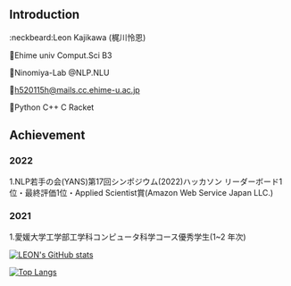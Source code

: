 ## Introduction
:neckbeard:Leon Kajikawa (梶川怜恩)

:school_satchel:Ehime univ Comput.Sci B3

:microscope:Ninomiya-Lab @NLP.NLU

:ocean:h520115h@mails.cc.ehime-u.ac.jp

:octopus:Python C++ C Racket
## Achievement

### 2022
1.NLP若手の会(YANS)第17回シンポジウム(2022)ハッカソン リーダーボード1位・最終評価1位・Applied Scientist賞(Amazon Web Service Japan LLC.)
### 2021
1.愛媛大学工学部工学科コンピュータ科学コース優秀学生(1~2 年次)

[![LEON's GitHub stats](https://github-readme-stats.vercel.app/api?username=Lemond-sp&theme=vue-dark&show_icons=true)](https://github.com/Lemond-sp/github-readme-stats)

[![Top Langs](https://github-readme-stats.vercel.app/api/top-langs/?username=Lemond-sp&theme=vue-dark&show_icons=true&layout=compact)](https://github.com/Lemond-sp/github-readme-stats)

<!--
**Lemond-sp/Lemond-sp** is a ✨ _special_ ✨ repository because its `README.md` (this file) appears on your GitHub profile.

Here are some ideas to get you started:

- 🔭 こん
- 🌱 I’m currently learning ...
- 👯 I’m looking to collaborate on ...a
- 🤔 I’m looking for help with ...
- 💬 Ask me about ...
- 📫 How to reach me: ...
- 😄 Pronouns: ...
- ⚡ Fun fact: ...
-->
